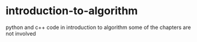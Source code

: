 # introduction-to-algorithm
python and c++ code in introduction to algorithm
some of the chapters are not involved
